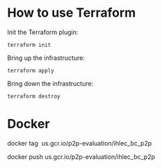 # How to use Terraform

Init the Terraform plugin:
```
terraform init
```

Bring up the infrastructure:
```
terraform apply
```

Bring down the infrastructure:
```
terraform destroy 
```
# Docker
docker tag <image> us.gcr.io/p2p-evaluation/ihlec_bc_p2p

docker push us.gcr.io/p2p-evaluation/ihlec_bc_p2p